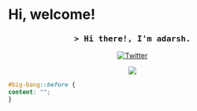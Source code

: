  # Hi, welcome!

<h3 align="center"><samp>&gt; Hi there!, I'm adarsh.</samp></h3>

<p align="center">
  <a href="https://twitter.com/adarshmohanks" target="_blank" >
    <img src="https://img.shields.io/badge/twitter-%231DA1F2.svg?&style=for-the-badge&logo=twitter&logoColor=white&color=071A2C" alt="Twitter"/></a> </p>
    
<p align="center">
  <img src="https://capsule-render.vercel.app/api?type=waving&color=gradient&height=65&section=footer&width=100"/>
</p>

```css
#big-bang::before { 
content: "";
}
```
